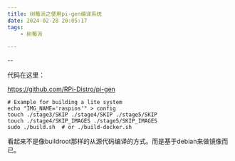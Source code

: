 ```yaml
---
title: 树莓派之使用pi-gen编译系统
date: 2024-02-28 20:05:17
tags:
	- 树莓派

---
```


--

代码在这里：

https://github.com/RPi-Distro/pi-gen



```
# Example for building a lite system
echo "IMG_NAME='raspios'" > config
touch ./stage3/SKIP ./stage4/SKIP ./stage5/SKIP
touch ./stage4/SKIP_IMAGES ./stage5/SKIP_IMAGES
sudo ./build.sh  # or ./build-docker.sh
```



看起来不是像buildroot那样的从源代码编译的方式。而是基于debian来做镜像而已。

